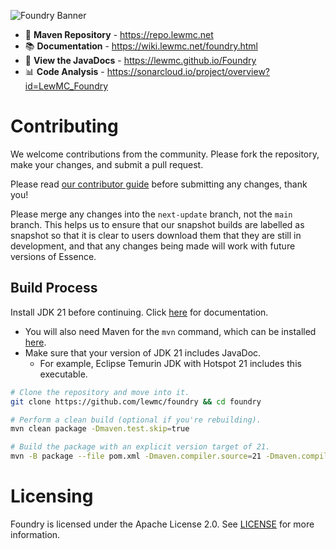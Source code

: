 ![Foundry Banner](https://cdn.modrinth.com/data/cached_images/53f7d3d07af13bc8b841f1c7c6c5530fa4b5088b_0.webp)

- 🛜 **Maven Repository** - https://repo.lewmc.net
- 📚 **Documentation** - https://wiki.lewmc.net/foundry.html
- 🔧 **View the JavaDocs** - https://lewmc.github.io/Foundry
- 📊 **Code Analysis** - https://sonarcloud.io/project/overview?id=LewMC_Foundry

# Contributing
We welcome contributions from the community. Please fork the repository, make your changes, and submit a pull request.

Please read [our contributor guide](CONTRIBUTING.md) before submitting any changes, thank you!

Please merge any changes into the `next-update` branch, not the `main` branch.
This helps us to ensure that our snapshot builds are labelled as snapshot so that it is clear to users download them that they are still in development, and that any changes being made will work with future versions of Essence.

## Build Process

Install JDK 21 before continuing. Click [here](https://docs.oracle.com/en/java/javase/21/install/index.html) for documentation.

- You will also need Maven for the `mvn` command, which can be installed [here](https://maven.apache.org/download.cgi).
- Make sure that your version of JDK 21 includes JavaDoc.
    - For example, Eclipse Temurin JDK with Hotspot 21 includes this executable.

```sh
# Clone the repository and move into it.
git clone https://github.com/lewmc/foundry && cd foundry

# Perform a clean build (optional if you're rebuilding).
mvn clean package -Dmaven.test.skip=true

# Build the package with an explicit version target of 21.
mvn -B package --file pom.xml -Dmaven.compiler.source=21 -Dmaven.compiler.target=21
```

# Licensing

Foundry is licensed under the Apache License 2.0. See [LICENSE](LICENSE) for more information.
